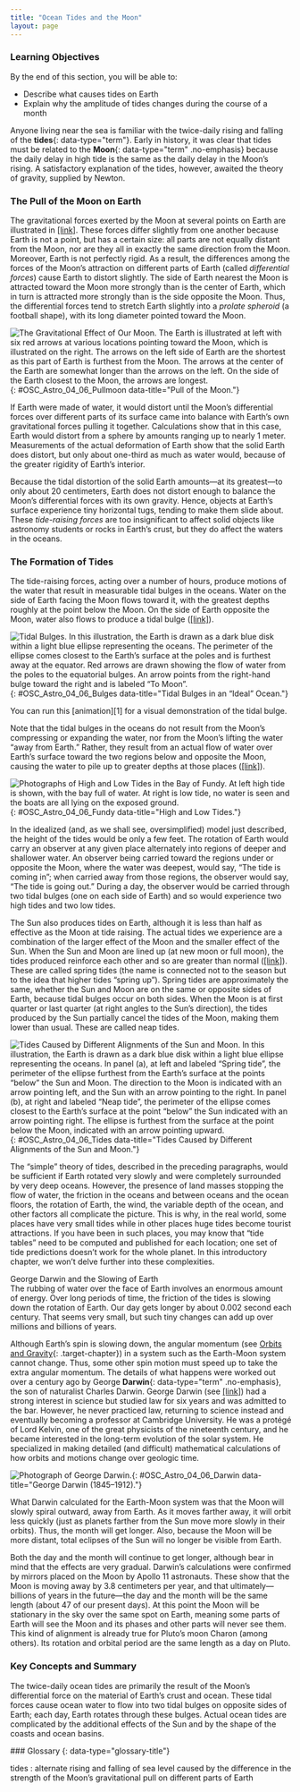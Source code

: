 ```yaml
---
title: "Ocean Tides and the Moon"
layout: page
---
```



### Learning Objectives

By the end of this section, you will be able to:

* Describe what causes tides on Earth
* Explain why the amplitude of tides changes during the course of a month

Anyone living near the sea is familiar with the twice-daily rising and falling of the **tides**{: data-type="term"}. Early in history, it was clear that tides must be related to the **Moon**{: data-type="term" .no-emphasis} because the daily delay in high tide is the same as the daily delay in the Moon’s rising. A satisfactory explanation of the tides, however, awaited the theory of gravity, supplied by Newton.

### The Pull of the Moon on Earth

The gravitational forces exerted by the Moon at several points on Earth are illustrated in [\[link\]](#OSC_Astro_04_06_Pullmoon). These forces differ slightly from one another because Earth is not a point, but has a certain size: all parts are not equally distant from the Moon, nor are they all in exactly the same direction from the Moon. Moreover, Earth is not perfectly rigid. As a result, the differences among the forces of the Moon’s attraction on different parts of Earth (called *differential forces*) cause Earth to distort slightly. The side of Earth nearest the Moon is attracted toward the Moon more strongly than is the center of Earth, which in turn is attracted more strongly than is the side opposite the Moon. Thus, the differential forces tend to stretch Earth slightly into a *prolate spheroid* (a football shape), with its long diameter pointed toward the Moon.

 ![The Gravitational Effect of Our Moon. The Earth is illustrated at left with six red arrows at various locations pointing toward the Moon, which is illustrated on the right. The arrows on the left side of Earth are the shortest as this part of Earth is furthest from the Moon. The arrows at the center of the Earth are somewhat longer than the arrows on the left. On the side of the Earth closest to the Moon, the arrows are longest.](../resources/OSC_Astro_04_06_Pullmoon.jpg "The Moon&#x2019;s differential attraction is shown on different parts of Earth. (Note that the differences have been exaggerated for educational purposes.)"){: #OSC_Astro_04_06_Pullmoon data-title="Pull of the Moon."}

If Earth were made of water, it would distort until the Moon’s differential forces over different parts of its surface came into balance with Earth’s own gravitational forces pulling it together. Calculations show that in this case, Earth would distort from a sphere by amounts ranging up to nearly 1 meter. Measurements of the actual deformation of Earth show that the solid Earth does distort, but only about one-third as much as water would, because of the greater rigidity of Earth’s interior.

Because the tidal distortion of the solid Earth amounts—at its greatest—to only about 20 centimeters, Earth does not distort enough to balance the Moon’s differential forces with its own gravity. Hence, objects at Earth’s surface experience tiny horizontal tugs, tending to make them slide about. These *tide-raising forces* are too insignificant to affect solid objects like astronomy students or rocks in Earth’s crust, but they do affect the waters in the oceans.

### The Formation of Tides

The tide-raising forces, acting over a number of hours, produce motions of the water that result in measurable tidal bulges in the oceans. Water on the side of Earth facing the Moon flows toward it, with the greatest depths roughly at the point below the Moon. On the side of Earth opposite the Moon, water also flows to produce a tidal bulge ([\[link\]](#OSC_Astro_04_06_Bulges)).

 ![Tidal Bulges. In this illustration, the Earth is drawn as a dark blue disk within a light blue ellipse representing the oceans. The perimeter of the ellipse comes closest to the Earth&#x2019;s surface at the poles and is furthest away at the equator. Red arrows are drawn showing the flow of water from the poles to the equatorial bulges. An arrow points from the right-hand bulge toward the right and is labeled &#x201C;To Moon&#x201D;.](../resources/OSC_Astro_04_06_Bulges.jpg "Differences in gravity cause tidal forces that push water in the direction of tidal bulges on Earth."){: #OSC_Astro_04_06_Bulges data-title="Tidal Bulges in an &#x201C;Ideal&#x201D; Ocean."}

<div data-type="note" class="astronomy link-to-learning" markdown="1">
You can run this [animation][1] for a visual demonstration of the tidal bulge.

</div>

Note that the tidal bulges in the oceans do not result from the Moon’s compressing or expanding the water, nor from the Moon’s lifting the water “away from Earth.” Rather, they result from an actual flow of water over Earth’s surface toward the two regions below and opposite the Moon, causing the water to pile up to greater depths at those places ([\[link\]](#OSC_Astro_04_06_Fundy)).

 ![Photographs of High and Low Tides in the Bay of Fundy. At left high tide is shown, with the bay full of water. At right is low tide, no water is seen and the boats are all lying on the exposed ground.](../resources/OSC_Astro_04_06_Fundy.jpg "This is a side-by-side comparison of the Bay of Fundy in Canada at high and low tides. (credit a, b: modification of work by Dylan Kereluk)"){: #OSC_Astro_04_06_Fundy data-title="High and Low Tides."}

In the idealized (and, as we shall see, oversimplified) model just described, the height of the tides would be only a few feet. The rotation of Earth would carry an observer at any given place alternately into regions of deeper and shallower water. An observer being carried toward the regions under or opposite the Moon, where the water was deepest, would say, “The tide is coming in”; when carried away from those regions, the observer would say, “The tide is going out.” During a day, the observer would be carried through two tidal bulges (one on each side of Earth) and so would experience two high tides and two low tides.

The Sun also produces tides on Earth, although it is less than half as effective as the Moon at tide raising. The actual tides we experience are a combination of the larger effect of the Moon and the smaller effect of the Sun. When the Sun and Moon are lined up (at new moon or full moon), the tides produced reinforce each other and so are greater than normal ([\[link\]](#OSC_Astro_04_06_Tides)). These are called spring tides (the name is connected not to the season but to the idea that higher tides “spring up”). Spring tides are approximately the same, whether the Sun and Moon are on the same or opposite sides of Earth, because tidal bulges occur on both sides. When the Moon is at first quarter or last quarter (at right angles to the Sun’s direction), the tides produced by the Sun partially cancel the tides of the Moon, making them lower than usual. These are called neap tides.

 ![Tides Caused by Different Alignments of the Sun and Moon. In this illustration, the Earth is drawn as a dark blue disk within a light blue ellipse representing the oceans. In panel (a), at left and labeled &#x201C;Spring tide&#x201D;, the perimeter of the ellipse furthest from the Earth&#x2019;s surface at the points &#x201C;below&#x201D; the Sun and Moon. The direction to the Moon is indicated with an arrow pointing left, and the Sun with an arrow pointing to the right. In panel (b), at right and labeled &#x201C;Neap tide&#x201D;, the perimeter of the ellipse comes closest to the Earth&#x2019;s surface at the point &#x201C;below&#x201D; the Sun indicated with an arrow pointing right. The ellipse is furthest from the surface at the point below the Moon, indicated with an arrow pointing upward.](../resources/OSC_Astro_04_06_Tides.jpg "(a) In spring tides, the Sun&#x2019;s and Moon&#x2019;s pulls reinforce each other. (b) In neap tides, the Sun and the Moon pull at right angles to each other and the resulting tides are lower than usual."){: #OSC_Astro_04_06_Tides data-title="Tides Caused by Different Alignments of the Sun and Moon."}

The “simple” theory of tides, described in the preceding paragraphs, would be sufficient if Earth rotated very slowly and were completely surrounded by very deep oceans. However, the presence of land masses stopping the flow of water, the friction in the oceans and between oceans and the ocean floors, the rotation of Earth, the wind, the variable depth of the ocean, and other factors all complicate the picture. This is why, in the real world, some places have very small tides while in other places huge tides become tourist attractions. If you have been in such places, you may know that “tide tables” need to be computed and published for each location; one set of tide predictions doesn’t work for the whole planet. In this introductory chapter, we won’t delve further into these complexities.

<div data-type="note" class="astronony voyagers-in-astronomy" markdown="1">
<div data-type="title">
George Darwin and the Slowing of Earth
</div>
The rubbing of water over the face of Earth involves an enormous amount of energy. Over long periods of time, the friction of the tides is slowing down the rotation of Earth. Our day gets longer by about 0.002 second each century. That seems very small, but such tiny changes can add up over millions and billions of years.

Although Earth’s spin is slowing down, the angular momentum (see [Orbits and Gravity](/m59773){: .target-chapter}) in a system such as the Earth-Moon system cannot change. Thus, some other spin motion must speed up to take the extra angular momentum. The details of what happens were worked out over a century ago by George **Darwin**{: data-type="term" .no-emphasis}, the son of naturalist Charles Darwin. George Darwin (see [\[link\]](#OSC_Astro_04_06_Darwin)) had a strong interest in science but studied law for six years and was admitted to the bar. However, he never practiced law, returning to science instead and eventually becoming a professor at Cambridge University. He was a protégé of Lord Kelvin, one of the great physicists of the nineteenth century, and he became interested in the long-term evolution of the solar system. He specialized in making detailed (and difficult) mathematical calculations of how orbits and motions change over geologic time.

![Photograph of George Darwin.](../resources/OSC_Astro_04_06_Darwin.jpg "George Darwin is best known for studying Earth&#x2019;s spin in relation to angular momentum."){: #OSC_Astro_04_06_Darwin data-title="George Darwin (1845&#x2013;1912)."}


What Darwin calculated for the Earth-Moon system was that the Moon will slowly spiral outward, away from Earth. As it moves farther away, it will orbit less quickly (just as planets farther from the Sun move more slowly in their orbits). Thus, the month will get longer. Also, because the Moon will be more distant, total eclipses of the Sun will no longer be visible from Earth.

Both the day and the month will continue to get longer, although bear in mind that the effects are very gradual. Darwin’s calculations were confirmed by mirrors placed on the Moon by Apollo 11 astronauts. These show that the Moon is moving away by 3.8 centimeters per year, and that ultimately—billions of years in the future—the day and the month will be the same length (about 47 of our present days). At this point the Moon will be stationary in the sky over the same spot on Earth, meaning some parts of Earth will see the Moon and its phases and other parts will never see them. This kind of alignment is already true for Pluto’s moon Charon (among others). Its rotation and orbital period are the same length as a day on Pluto.

</div>

### Key Concepts and Summary

The twice-daily ocean tides are primarily the result of the Moon’s differential force on the material of Earth’s crust and ocean. These tidal forces cause ocean water to flow into two tidal bulges on opposite sides of Earth; each day, Earth rotates through these bulges. Actual ocean tides are complicated by the additional effects of the Sun and by the shape of the coasts and ocean basins.

<div data-type="glossary" markdown="1">
### Glossary
{: data-type="glossary-title"}

tides
: alternate rising and falling of sea level caused by the difference in the strength of the Moon’s gravitational pull on different parts of Earth

</div>



[1]: https://openstaxcollege.org/l/30visdemotidal
